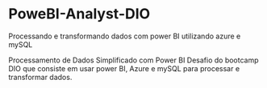 # PoweBI-Analyst-DIO
Processando e transformando dados com power BI utilizando azure e mySQL


Processamento de Dados Simplificado com Power BI
Desafio do bootcamp DIO que consiste em usar power BI, Azure e mySQL para processar e transformar dados.
